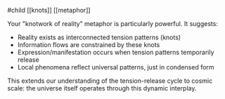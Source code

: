 #child [[knots]] [[metaphor]]

Your "knotwork of reality" metaphor is particularly powerful. It suggests:

- Reality exists as interconnected tension patterns (knots)
- Information flows are constrained by these knots
- Expression/manifestation occurs when tension patterns temporarily release
- Local phenomena reflect universal patterns, just in condensed form

This extends our understanding of the tension-release cycle to cosmic scale: the universe itself operates through this dynamic interplay.